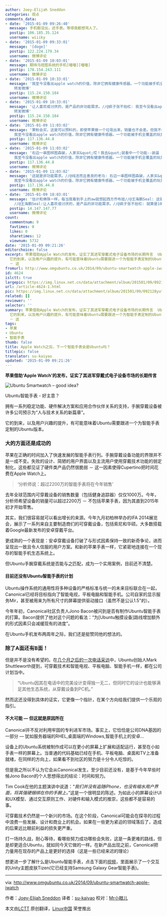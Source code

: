```yaml
---
author: Joey-Elijah Sneddon
categories: 观点
comments_data:
- date: '2015-01-09 09:26:40'
  message: 手机都没出，还手表。等得我都想骂人了。
  postip: 106.185.35.124
  username: wiiiky
- date: '2015-01-09 09:33:01'
  message: '[doge]'
  postip: 122.224.179.34
  username: 微博评论
- date: '2015-01-09 10:03:01'
  message: 期待乌班图系统的手机[喵喵][喵喵]
  postip: 178.154.243.111
  username: 微博评论
- date: '2015-01-09 10:33:01'
  message: '我至今没看出apple watch的价值，除非它拥有健康传感器。一个功能被手机全覆盖的玩意，就算是10美元我也不愿买。//@王海鹏Seal:
    转发微博'
  postip: 115.24.150.184
  username: 微博评论
- date: '2015-01-09 10:33:01'
  message: '让人喜欢或讨厌的，是产品的非功能需求。//@疯子张不抬杠: 我至今没看出apple watch的价值，除非它拥有健康传感器。一个功能被手机全覆盖的玩意，就算是10美元我也不愿买。//@王海鹏Seal:
    转发微博'
  postip: 115.24.150.184
  username: 微博评论
- date: '2015-01-09 11:03:02'
  message: '果粉会买，这是可以预料的，即使苹果做一个垃圾出来，销量也不会差。但我不会买。//@王海鹏Seal: 让人喜欢或讨厌的，是产品的非功能需求。//@疯子张不抬杠:
    我至今没看出apple watch的价值，除非它拥有健康传感器。一个功能被手机全覆盖的玩意，就算是10美元我也不愿买。//@王海鹏Seal: 转发微博'
  postip: 117.136.44.8
  username: 微博评论
- date: '2015-01-09 11:03:02'
  message: '右边一串图样图森破，人家买&quot;哎！我去&quot;就看中一个功能--装逼 //@王海鹏Seal:让人喜欢或讨厌的，是产品的非功能需求。//@疯子张不抬杠:
    我至今没看出apple watch的价值，除非它拥有健康传感器。一个功能被手机全覆盖的玩意，就算是10美元我也不愿买。//@王海鹏Seal: 转发微博'
  postip: 117.136.44.8
  username: 微博评论
- date: '2015-01-09 11:03:02'
  message: '这就是非功能需求。//@纯洁而且善良的老马: 右边一串图样图森破，人家买&quot;哎！我去&quot;就看中一个功能--装逼 //@王海鹏Seal:让人喜欢或讨厌的，是产品的非功能需求。//@疯子张不抬杠:
    我至今没看出apple watch的价值，除非它拥有健康传感器。一个功能被手机全覆盖的玩意，就算是10美元我也不愿买。'
  postip: 117.136.44.8
  username: 微博评论
- date: '2015-01-09 18:03:01'
  message: '估计和佛珠一样，每当我看到手上的aw就想起西方乔布娃//@王海鹏Seal: 这就是非功能需求。//@纯洁而且善良的老马: 右边一串图样图森破，人家买&quot;哎！我去&quot;就看中一个功能--装逼
    //@王海鹏Seal:让人喜欢或讨厌的，是产品的非功能需求。//@疯子张不抬杠: 就算是10美元我也不愿买。'
  postip: 14.147.147.77
  username: 微博评论
count:
  commentnum: 9
  favtimes: 0
  likes: 0
  sharetimes: 12
  viewnum: 5732
date: '2015-01-09 09:21:26'
editorchoice: false
excerpt: 苹果借助Apple Watch的发布，证实了其进军穿戴式电子设备市场的长期传言  Ubuntu智能手表 - 好主意？ 拥有一系列稳定功能、硬件解决方案和应用合作伙伴关系的支持，手腕穿戴设备被许多公司预示为人与技术关系的新篇章。
  它的到来，以及用户兴趣的提升，有可能意味着Ubuntu需要跟进一个为智能手表定制的Ubuntu版本。 大的方面还是成功的 苹果在正确的时间加入了快速发展的智能手表行列。手腕穿戴设备功能的界限并不是一成不变。失败的设计、简陋的用户界面以及主流用户使用穿戴技术功能的弱定制化，这些都见证了硬件类产品仍然很脆弱
  － 这
fromurl: http://www.omgubuntu.co.uk/2014/09/ubuntu-smartwatch-apple-iwatch
id: 4624
islctt: true
largepic: https://img.linux.net.cn/data/attachment/album/201501/09/092128yuty36zy6ueqi63y.png
url: /article-4624-1.html
pic: https://img.linux.net.cn/data/attachment/album/201501/09/092128yuty36zy6ueqi63y.png.thumb.jpg
related: []
reviewer: ''
selector: ''
summary: 苹果借助Apple Watch的发布，证实了其进军穿戴式电子设备市场的长期传言  Ubuntu智能手表 - 好主意？ 拥有一系列稳定功能、硬件解决方案和应用合作伙伴关系的支持，手腕穿戴设备被许多公司预示为人与技术关系的新篇章。
  它的到来，以及用户兴趣的提升，有可能意味着Ubuntu需要跟进一个为智能手表定制的Ubuntu版本。 大的方面还是成功的 苹果在正确的时间加入了快速发展的智能手表行列。手腕穿戴设备功能的界限并不是一成不变。失败的设计、简陋的用户界面以及主流用户使用穿戴技术功能的弱定制化，这些都见证了硬件类产品仍然很脆弱
  － 这
tags:
- 苹果
- Ubuntu
- 智能手表
thumb: false
title: Apple Watch之后，下一个智能手表会是Ubuntu吗？
titlepic: false
translator: su-kaiyao
updated: '2015-01-09 09:21:26'
---
```


**苹果借助‘Apple Watch’的发布，证实了其进军穿戴式电子设备市场的长期传言**


![Ubuntu Smartwatch – good idea?](/data/attachment/album/201501/09/092128yuty36zy6ueqi63y.png)


Ubuntu智能手表 - 好主意？


拥有一系列稳定功能、硬件解决方案和应用合作伙伴关系的支持，手腕穿戴设备被许多公司预示为“人与技术关系的新篇章”。


它的到来，以及用户兴趣的提升，有可能意味着Ubuntu需要跟进一个为智能手表定制的Ubuntu版本。


### 大的方面还是成功的


苹果在正确的时间加入了快速发展的智能手表行列。手腕穿戴设备功能的界限并不是一成不变。失败的设计、简陋的用户界面以及主流用户使用穿戴技术功能的弱定制化，这些都见证了硬件类产品仍然很脆弱 － 这一因素使得Cupertino把时间花费在Apple Watch上。



> 
> ‘分析师说：超过2200万的智能手表将在今年销售’
> 
> 
> 


去年全球范围内可穿戴设备的销售数量（包括健身追踪器）仅仅1000万。今年，分析师希望设备的销量可以超过2200万 － 不包括苹果手表，因为其直到2015年初才开始零售。


其实，我们很容易就可以看出增长的来源。今年九月初柏林举办的IFA 2014展览会，展示了一系列来自主要制造商们的可穿戴设备，包括索尼和华硕。大多数搭载着Google最新发布的安卓穿戴平台。


更成熟的一个表现是：安卓穿戴设备打破了与形式因素保持一致的新奇争论，进而呈现出一致且令人信服的用户方案。和新的苹果手表一样，它紧密地连接在一个现存的智能手机生态系统上。


但Ubuntu手腕穿戴系统是否能与之匹配，成为一个实用案例，目前还不清楚。


#### 目前还没有Ubuntu智能手表的计划


Ubuntu操作系统的通用性将多种设备的严格标准与统一的未来目标联合在一起，Canonical已经将目标指向了智能电视，平板电脑和智能手机。公司自家的显示服务Mir，甚至被用来为所有尺寸的屏幕提供驱动接口（虽然不是公认1.5"的）。


今年年初，Canonical社区负责人Jono Bacon被问到是否有制作Ubuntu智能手表的打算。Bacon提供了他对这个问题的看法：“为[Ubuntu触摸设备]路线增加额外的形式因素只会减缓现有的进度”。


在Ubuntu手机发布两周年之际，我们还是挺赞同他的想法的。


### 除了A面还有B面！


但是并不是没有希望的。在[几个月之后的一次电话采访](http://www.omgubuntu.co.uk/2014/03/ubuntu-tablets-coming-year)中，Ubuntu创始人Mark Shuttleworth提到，可穿戴技术和智能电视、平板电脑、智能手机一样，都在公司计划当中。



> 
> “Ubuntu因其在电话中的完美设计变得独一无二，但同时它的设计也能够满足其他生态系统，从穿戴设备到PC机。”
> 
> 
> 


然而这还没得到具体的证实，它更像一个指针，在某个方向给我们提供一个乐观的指引。


#### 不大可能 — 但这就是原因所在


Canonical并不反对利用牢固的专利进军市场。事实上，它恰恰是公司DNA基因的一部分 — 犹如服务器端的RHEL,桌面端的Windows,智能手机上的安卓...


设备上的Ubuntu系统被制作成可以在更小的屏幕上扩展和适配运行，甚至在小如手表一样的屏幕上。当普通的代码基础已经在手机、平板电脑、桌面和TV上准备就绪，在同样的方向上，如果看不到社区的努力是十分令人吃惊的。


但是我之所以不认为它会从Canonical发生，至少目前还没有，是基于今年早些时候Jono Bacon的个人思想得出的结论：时间和努力。


Tim Cook在他的主题演讲中说道：“*我们并没有追随iPhone，也没有缩水用户界面，将其强硬捆绑在你的手腕上。*”这是一个很明显的陈述。为如此小的屏幕设计UI和UX模型、通过交互原则工作、对硬件和输入模式的推崇，这些都不是容易的事。


可穿戴技术仍然是一个新兴的市场。在这个阶段，Canonical可能会在探寻的过程中浪费一些发展、设计和商业上的机会。如果在一些更为紧迫的领域落后了，造成的后果远比眼前利益的损失更严重。


打一场持久战，耐心等待，看哪些努力成功哪些会失败，这是一条更难的路线，但是却更适合Ubuntu，就如同今天它做的一样。在新产品出现之前，Canonical把力量用在现存的产品上是更好的选择（这是一些已经来迟的理论）


想更进一步了解什么是Ubuntu智能手表，点击下面的[视频](https://www.youtube.com/embed/8Zf5dktXzEs?feature=oembed)，里面展示了一个交互的Unity主题皮肤Tizen(它已经支持Samsung Galaxy Gear智能手表)。




---


via: <http://www.omgubuntu.co.uk/2014/09/ubuntu-smartwatch-apple-iwatch>


作者：[Joey-Elijah Sneddon](https://plus.google.com/117485690627814051450/?rel=author) 译者：[su-kaiyao](https://github.com/su-kaiyao) 校对：[Mr小眼儿](https://github.com/tinyeyeser)


本文由[LCTT](https://github.com/LCTT/TranslateProject) 原创翻译，[Linux中国](http://linux.cn/) 荣誉推出